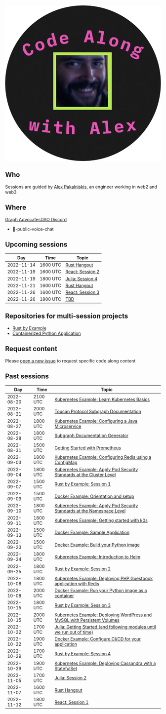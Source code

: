 ![code-along-logo](/assets/img/code-along-with-alex-logo.svg)

## Who
Sessions are guided by [Alex Pakalniskis](https://barracuda.io/paka), an engineer working in web2 and web3

## Where
[Graph AdvocatesDAO Discord](https://t.co/xYb6Fgb98n)
* 🎤-public-voice-chat

## Upcoming sessions

| Day | Time | Topic | 
| --- | --- | --- | 
| 2022-11-14 | 1600 UTC | [Rust Hangout](nan) | 
| 2022-11-19 | 1600 UTC | [React: Session 2](https://developer.mozilla.org/en-US/docs/Learn/Tools_and_testing/Client-side_JavaScript_frameworks/React_todo_list_beginning) | 
| 2022-11-19 | 1800 UTC | [Julia: Session 4](https://docs.julialang.org/en/v1/) | 
| 2022-11-21 | 1600 UTC | [Rust Hangout](nan) | 
| 2022-11-26 | 1600 UTC | [React: Session 3](https://developer.mozilla.org/en-US/docs/Learn/Tools_and_testing/Client-side_JavaScript_frameworks/React_components) | 
| 2022-11-26 | 1800 UTC | [TBD](TBD) | 

## Repositories for multi-session projects
* [Rust by Example](https://github.com/alex-pakalniskis/CodeAlong-RustByExample)
* [Containerized Python Application](https://github.com/alex-pakalniskis/CodeAlong-ContainerizedPythonApplication)

## Request content
Please [open a new issue](https://github.com/alex-pakalniskis/CodeAlongSchedule/issues/new) to request specific code along content

## Past sessions

| Day | Time | Topic | 
| --- | --- | --- | 
| 2022-08-20 | 2100 UTC | [Kubernetes Example: Learn Kubernetes Basics](https://kubernetes.io/docs/tutorials/kubernetes-basics/) | 
| 2022-08-21 | 2000 UTC | [Toucan Protocol Subgraph Documentation](https://github.com/alex-pakalniskis/CodeAlong-ToucanProtocolSubgraphDocs) | 
| 2022-08-27 | 1800 UTC | [Kubernetes Example: Configuring a Java Microservice](https://kubernetes.io/docs/tutorials/configuration/configure-java-microservice/) | 
| 2022-08-28 | 1800 UTC | [Subgraph Documentation Generator](https://github.com/alex-pakalniskis/SubgraphSchemaEntitiesDocGenerator) | 
| 2022-08-31 | 1500 UTC | [Getting Started with Prometheus](https://prometheus.io/docs/tutorials/getting_started/) | 
| 2022-09-03 | 1800 UTC | [Kubernetes Example: Configuring Redis using a ConfigMap](https://kubernetes.io/docs/tutorials/configuration/configure-redis-using-configmap/) | 
| 2022-09-04 | 1800 UTC | [Kubernetes Example: Apply Pod Security Standards at the Cluster Level](https://kubernetes.io/docs/tutorials/security/cluster-level-pss/) | 
| 2022-09-07 | 1500 UTC | [Rust by Example: Session 1](https://doc.rust-lang.org/stable/rust-by-example/hello.html) | 
| 2022-09-09 | 1500 UTC | [Docker Example: Orientation and setup](https://docs.docker.com/get-started/) | 
| 2022-09-10 | 1800 UTC | [Kubernetes Example: Apply Pod Security Standards at the Namespace Level](https://kubernetes.io/docs/tutorials/security/ns-level-pss/) | 
| 2022-09-11 | 1800 UTC | [Kubernetes Example: Getting started with k0s](https://docs.k0sproject.io/v1.23.6+k0s.2/) | 
| 2022-09-13 | 1500 UTC | [Docker Example: Sample Application](https://docs.docker.com/get-started/02_our_app/) | 
| 2022-09-23 | 1500 UTC | [Docker Example: Build your Python image](https://docs.docker.com/language/python/build-images/) | 
| 2022-09-24 | 1800 UTC | [Kubernetes Example: Introduction to Helm](https://helm.sh/docs/intro/) | 
| 2022-09-25 | 1800 UTC | [Rust by Example: Session 2](https://doc.rust-lang.org/stable/rust-by-example/hello/print/print_display.html) | 
| 2022-10-08 | 1800 UTC | [Kubernetes Example: Deploying PHP Guestbook application with Redis](https://kubernetes.io/docs/tutorials/stateless-application/guestbook/) | 
| 2022-10-08 | 2000 UTC | [Docker Example: Run your Python image as a container](https://docs.docker.com/language/python/run-containers/) | 
| 2022-10-15 | 1800 UTC | [Rust by Example: Session 3](https://github.com/alex-pakalniskis/CodeAlong-RustByExample) | 
| 2022-10-15 | 2000 UTC | [Kubernetes Example: Deploying WordPress and MySQL with Persistent Volumes](https://kubernetes.io/docs/tutorials/stateful-application/mysql-wordpress-persistent-volume/) | 
| 2022-10-22 | 1700 UTC | [Julia: Getting Started (and following modules until we run out of time)](https://docs.julialang.org/en/v1/manual/getting-started/) | 
| 2022-10-22 | 1900 UTC | [Docker Example: Configure CI/CD for your application](https://docs.docker.com/language/python/configure-ci-cd/) | 
| 2022-10-29 | 1700 UTC | [Rust by Example: Session 4](https://github.com/alex-pakalniskis/CodeAlong-RustByExample) | 
| 2022-10-29 | 1900 UTC | [Kubernetes Example: Deploying Cassandra with a StatefulSet](https://kubernetes.io/docs/tutorials/stateful-application/cassandra/) | 
| 2022-11-05 | 1700 UTC | [Julia: Session 2](https://docs.julialang.org/en/v1/) | 
| 2022-11-07 | 1600 UTC | [Rust Hangout](nan) | 
| 2022-11-12 | 1800 UTC | [React: Session 1](https://developer.mozilla.org/en-US/docs/Learn/Tools_and_testing/Client-side_JavaScript_frameworks/React_getting_started) | 

